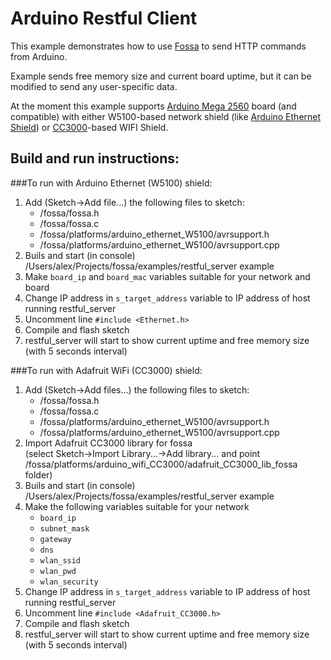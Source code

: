 # Arduino Restful Client

This example demonstrates how to use [Fossa](http://cesanta.com/fossa.shtml) to send HTTP commands from Arduino.

Example sends free memory size and current board uptime, but it can be modified to send any user-specific data.

At the moment this example supports [Arduino Mega 2560](http://arduino.cc/en/Main/ArduinoBoardMega2560) board (and compatible) with either W5100-based
network shield (like [Arduino Ethernet Shield](http://arduino.cc/en/Main/ArduinoEthernetShield)) or [CC3000](http://www.ti.com/product/cc3000)-based WIFI Shield.

## Build and run instructions:

###To run with Arduino Ethernet (W5100) shield:
1. Add (Sketch->Add file...) the following files to sketch:
     - /fossa/fossa.h
     - /fossa/fossa.c
     - /fossa/platforms/arduino_ethernet_W5100/avrsupport.h
     - /fossa/platforms/arduino_ethernet_W5100/avrsupport.cpp
3. Buils and start (in console) /Users/alex/Projects/fossa/examples/restful_server example
4. Make `board_ip` and `board_mac` variables suitable for your network and board
5. Change IP address in `s_target_address` variable to IP address of host running restful_server
6. Uncomment line `#include <Ethernet.h>`
7. Compile and flash sketch
8. restful_server will start to show current uptime and free memory size (with 5 seconds interval)  

###To run with Adafruit WiFi (CC3000) shield:
1. Add (Sketch->Add files...) the following files to sketch:
     - /fossa/fossa.h
     - /fossa/fossa.c
     - /fossa/platforms/arduino_ethernet_W5100/avrsupport.h
     - /fossa/platforms/arduino_ethernet_W5100/avrsupport.cpp
2. Import Adafruit CC3000 library for fossa  
    (select Sketch->Import Library...->Add library... and point 
     /fossa/platforms/arduino_wifi_CC3000/adafruit_CC3000_lib_fossa folder)
3. Buils and start (in console) /Users/alex/Projects/fossa/examples/restful_server example
4. Make the following variables suitable for your network
     - `board_ip`
     - `subnet_mask`
     - `gateway`
     - `dns` 
     - `wlan_ssid`
     - `wlan_pwd`
     - `wlan_security`
5. Change IP address in `s_target_address` variable to IP address of host running restful_server
6. Uncomment line `#include <Adafruit_CC3000.h>`
8. Compile and flash sketch
9. restful_server will start to show current uptime and free memory size (with 5 seconds interval)  
